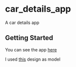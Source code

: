 # car_details_app

A car details app

## Getting Started

You can see the app [here](https://ramonremo.github.io/car_details/#/)

I used [this](https://dribbble.com/shots/20550406-Race-Cars-App-Concept) design as model

